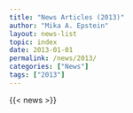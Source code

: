 ```yaml
---
title: "News Articles (2013)"
author: "Mika A. Epstein"
layout: news-list
topic: index
date: 2013-01-01
permalink: /news/2013/
categories: ["News"]
tags: ["2013"]
---
```


{{< news >}}
